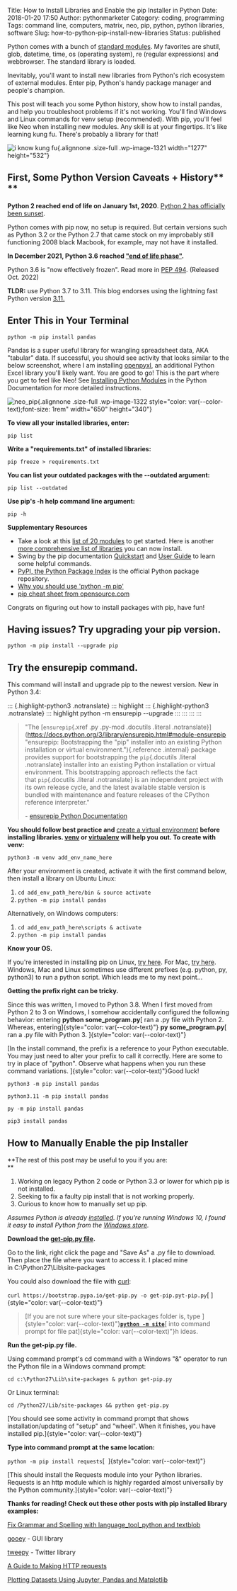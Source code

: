Title: How to Install Libraries and Enable the pip Installer in Python
Date: 2018-01-20 17:50
Author: pythonmarketer
Category: coding, programming
Tags: command line, computers, matrix, neo, pip, python, python libraries, software
Slug: how-to-python-pip-install-new-libraries
Status: published

Python comes with a bunch of [standard modules](https://docs.python.org/3/py-modindex.html). My favorites are shutil, glob, datetime, time, os (operating system), re (regular expressions) and webbrowser. The standard library is loaded.

Inevitably, you'll want to install new libraries from Python's rich ecosystem of external modules. Enter pip, Python's handy package manager and people's champion.

This post will teach you some Python history, show how to install pandas, and help you troubleshoot problems if it's not working. You'll find Windows and Linux commands for venv setup (recommended). With pip, you'll feel like Neo when installing new modules. Any skill is at your fingertips. It's like learning kung fu. There's probably a library for that!

![i know kung fu](http://pythonmarketer.files.wordpress.com/2018/01/19c0c-i-know-kung-fu-e1516470914221.png){.alignnone .size-full .wp-image-1321 width="1277" height="532"}

## First, Some Python Version Caveats + History** **

**Python 2 reached end of life on January 1st, 2020**. [Python 2 has officially been sunset](https://www.python.org/doc/sunset-python-2/).

Python comes with pip now, no setup is required. But certain versions such as Python 3.2 or the Python 2.7 that came stock on my improbably still functioning 2008 black Macbook, for example, may not have it installed.

**In December 2021, Python 3.6 reached ["end of life phase"](https://devguide.python.org/devcycle/#end-of-life-branches).**

Python 3.6 is "now effectively frozen". Read more in [PEP 494](https://www.python.org/dev/peps/pep-0494/). (Released Oct. 2022)

**TLDR:** use Python 3.7 to 3.11. This blog endorses using the lightning fast Python version [3.11.](https://www.python.org/downloads/release/python-3110/)

## Enter This in Your Terminal

`python -m pip install pandas`

Pandas is a super useful library for wrangling spreadsheet data, AKA "tabular" data. If successful, you should see activity that looks similar to the below screenshot, where I am installing [openpyxl](https://openpyxl.readthedocs.io/en/stable/), an additional Python Excel library you'll likely want. You are good to go! This is the part where you get to feel like Neo! See [Installing Python Modules](https://docs.python.org/3/installing/index.html) in the Python Documentation for more detailed instructions.

![neo_pip](http://pythonmarketer.files.wordpress.com/2018/01/de9d6-neo_pip-e1587604013861.png){.alignnone .size-full .wp-image-1322 style="color: var(--color-text);font-size: 1rem" width="650" height="340"}

**To view all your installed libraries, enter:**

    pip list

**Write a "requirements.txt" of installed libraries:**

    pip freeze > requirements.txt

**You can list your outdated packages with the --outdated argument:**

    pip list --outdated

**Use pip's -h help command line argument:**

    pip -h

**Supplementary Resources**

-   Take a look at this [list of 20 modules](https://pythontips.com/2013/07/30/20-python-libraries-you-cant-live-without/) to get started. Here is another [more comprehensive list of libraries](https://github.com/vinta/awesome-python) you can now install.
-   Swing by the pip documentation [Quickstart](https://pip.pypa.io/en/stable/quickstart/) and [User Guide](https://pip.pypa.io/en/stable/user_guide/) to learn some helpful commands.
-   [PyPI, the Python Package Index](https://pypi.org/search/?q=time+travel) is the official Python package repository.
-   [Why you should use 'python -m pip'](https://snarky.ca/why-you-should-use-python-m-pip/)
-   [pip cheat sheet from opensource.com](https://opensource.com/downloads/pip-cheat-sheet?utm_medium=Email&utm_campaign=weekly&sc_cid=7013a000002DAKPAA4)

Congrats on figuring out how to install packages with pip, have fun!

## Having issues? Try upgrading your pip version.

    python -m pip install --upgrade pip

## Try the ensurepip command.

This command will install and upgrade pip to the newest version. New in Python 3.4:

::: {.highlight-python3 .notranslate}
::: highlight
::: {.highlight-python3 .notranslate}
::: highlight
    python -m ensurepip --upgrade
:::
:::
:::
:::

> "The [`ensurepip`{.xref .py .py-mod .docutils .literal .notranslate}](https://docs.python.org/3/library/ensurepip.html#module-ensurepip "ensurepip: Bootstrapping the "pip" installer into an existing Python installation or virtual environment."){.reference .internal} package provides support for bootstrapping the `pip`{.docutils .literal .notranslate} installer into an existing Python installation or virtual environment. This bootstrapping approach reflects the fact that `pip`{.docutils .literal .notranslate} is an independent project with its own release cycle, and the latest available stable version is bundled with maintenance and feature releases of the CPython reference interpreter."
>
> \- [ensurepip Python Documentation](https://docs.python.org/3/library/ensurepip.html)

**You should follow best practice and** [create a virtual environment](https://docs.python.org/3/library/venv.html) **before installing libraries. [venv](https://docs.python.org/3/library/venv.html) or [virtualenv](https://pythonmarketer.wordpress.com/2018/04/10/creating-isolated-python-environments-with-virtualenv/) will help you out. To create with venv:**

`python3 -m venv add_env_name_here`

After your environment is created, activate it with the first command below, then install a library on Ubuntu Linux:

1.  `cd add_env_path_here/bin & source activate`
2.  `python -m pip install pandas`

Alternatively, on Windows computers:

1.  `cd add_env_path_here\scripts & activate`
2.  `python -m pip install pandas`

**Know your OS.**

If you're interested in installing pip on Linux, [try here](https://www.tecmint.com/install-pip-in-linux/). For Mac, [try here](https://www.shellhacks.com/python-install-pip-mac-ubuntu-centos/). Windows, Mac and Linux sometimes use different prefixes (e.g. python, py, python3) to run a python script. Which leads me to my next point...

**Getting the prefix right can be tricky.**

Since this was written, I moved to Python 3.8. When I first moved from Python 2 to 3 on Windows, I somehow accidentally configured the following behavior: entering **python some_program.py**[ ran a .py file with Python 2. Whereas, entering]{style="color: var(--color-text)"} **py some_program.py**[ ran a .py file with Python 3. ]{style="color: var(--color-text)"}

[In the install command, the prefix is a reference to your Python executable. You may just need to alter your prefix to call it correctly. Here are some to try in place of "python". Observe what happens when you run these command variations. ]{style="color: var(--color-text)"}Good luck!

`python3 -m pip install pandas`

`python3.11 -m pip install pandas`

`py -m pip install pandas`

`pip3 install pandas`

## How to Manually Enable the pip Installer

**The rest of this post may be useful to you if you are:  
**

1.  Working on legacy Python 2 code or Python 3.3 or lower for which pip is not installed.
2.  Seeking to fix a faulty pip install that is not working properly.
3.  Curious to know how to manually set up pip.

*Assumes Python is already [installed](https://www.python.org/downloads/). If you're running Windows 10, I found it easy to install Python from the [Windows store](https://www.microsoft.com/en-us/p/python-39/9p7qfqmjrfp7?activetab=pivot:overviewtab).*

**Download the [get-pip.py file](https://bootstrap.pypa.io/get-pip.py).**

Go to the link, right click the page and "Save As" a .py file to download. Then place the file where you want to access it. I placed mine in C:\\Python27\\Lib\\site-packages

You could also download the file with [curl](https://curl.haxx.se/):

`curl https://bootstrap.pypa.io/get-pip.py -o get-pip.pyt-pip.py`[ ]{style="color: var(--color-text)"}

> [If you are not sure where your site-packages folder is, type ]{style="color: var(--color-text)"}**[`python -m site`](https://stackoverflow.com/questions/122327/how-do-i-find-the-location-of-my-python-site-packages-directory)**[ into command prompt for file pat]{style="color: var(--color-text)"}h ideas.

**Run the get-pip.py file.**

Using command prompt's cd command with a Windows "&" operator to run the Python file in a Windows command prompt:

`cd c:\Python27\Lib\site-packages & python get-pip.py`

Or Linux terminal:

`cd /Python27/Lib/site-packages && python get-pip.py`

[You should see some activity in command prompt that shows installation/updating of "setup" and "wheel". When it finishes, you have installed pip.]{style="color: var(--color-text)"}

**Type into command prompt at the same location:**

`python -m pip install requests`[  ]{style="color: var(--color-text)"}

[This should install the Requests module into your Python libraries. Requests is an http module which is highly regarded almost universally by the Python community.]{style="color: var(--color-text)"}

**Thanks for reading! Check out these other posts with pip installed library examples:**

[Fix Grammar and Spelling with language_tool_python and textblob](https://pythonmarketer.com/2022/01/30/fix-spelling-and-grammar-with-language_tool_python-and-textblob/)

[gooey](http://pythonmarketer.wordpress.com/2018/08/25/gooey-gui-for-python-scripts/) - GUI library

[tweepy](http://pythonmarketer.wordpress.com/2020/09/13/delete-all-your-tweets-with-tweepy-and-the-twitter-api/) - Twitter library

[A Guide to Making HTTP requests](https://pythonmarketer.com/2020/05/18/how-to-make-json-requests-with-python/)

[Plotting Datasets Using Jupyter, Pandas and Matplotlib](http://pythonmarketer.wordpress.com/2019/04/12/datasets-plotting-using-jupyter-pandas-and-matplotlib/)

